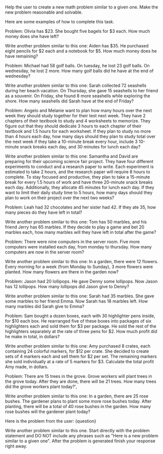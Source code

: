 Help the user to create a new math problem similar to a given one. Make the new problem reasonable and solvable.

Here are some examples of how to complete this task.



Problem:
Olivia has $23. She bought five bagels for $3 each. How much money does she have left?


Write another problem similar to this one:
Aiden has $35. He purchased eight pencils for $2 each and a notebook for $5. How much money does he have remaining?






Problem:
Michael had 58 golf balls. On tuesday, he lost 23 golf balls. On wednesday, he lost 2 more. How many golf balls did he have at the end of wednesday?


Write another problem similar to this one:
Sarah collected 72 seashells during her beach vacation. On Thursday, she gave 15 seashells to her friend as a souvenir. On Friday, she found 8 more seashells while exploring the shore. How many seashells did Sarah have at the end of Friday?






Problem:
Angelo and Melanie want to plan how many hours over the next week they should study together for their test next week. They have 2 chapters of their textbook to study and 4 worksheets to memorize. They figure out that they should dedicate 3 hours to each chapter of their textbook and 1.5 hours for each worksheet. If they plan to study no more than 4 hours each day, how many days should they plan to study total over the next week if they take a 10-minute break every hour, include 3 10-minute snack breaks each day, and 30 minutes for lunch each day?


Write another problem similar to this one:
Samantha and David are preparing for their upcoming science fair project. They have four different experiments to conduct and a research paper to write. Each experiment is estimated to take 2 hours, and the research paper will require 8 hours to complete. To stay focused and productive, they plan to take a 15-minute break for every 1.5 hours of work and have three 20-minute snack breaks each day. Additionally, they allocate 45 minutes for lunch each day. If they want to limit their daily study time to 5 hours, how many days should they plan to work on their project over the next two weeks?


Problem:
Leah had 32 chocolates and her sister had 42. If they ate 35, how many pieces do they have left in total?


Write another problem similar to this one:
Tom has 50 marbles, and his friend Jerry has 65 marbles. If they decide to play a game and bet 20 marbles each, how many marbles will they have left in total after the game?






Problem:
There were nine computers in the server room. Five more computers were installed each day, from monday to thursday. How many computers are now in the server room?


Write another problem similar to this one:
In a garden, there were 12 flowers. Every morning for a week (from Monday to Sunday), 3 more flowers were planted. How many flowers are there in the garden now?






Problem:
Jason had 20 lollipops. He gave Denny some lollipops. Now Jason has 12 lollipops. How many lollipops did Jason give to Denny?


Write another problem similar to this one:
Sarah had 35 marbles. She gave some marbles to her friend Emma. Now Sarah has 18 marbles left. How many marbles did Sarah give to Emma?






Problem:
Sam bought a dozen boxes, each with 30 highlighter pens inside, for $10 each box. He rearranged five of these boxes into packages of six highlighters each and sold them for $3 per package. He sold the rest of the highlighters separately at the rate of three pens for $2. How much profit did he make in total, in dollars?



Write another problem similar to this one:
Amy purchased 8 crates, each containing 24 colorful markers, for $12 per crate. She decided to create sets of 4 markers each and sell them for $2 per set. The remaining markers she sold individually at a rate of 5 markers for $3. Calculate the total profit Amy made, in dollars.


Problem:
There are 15 trees in the grove. Grove workers will plant trees in the grove today. After they are done, there will be 21 trees. How many trees did the grove workers plant today?',




Write another problem similar to this one:
In a garden, there are 25 rose bushes. The gardener plans to plant some more rose bushes today. After planting, there will be a total of 40 rose bushes in the garden. How many rose bushes will the gardener plant today?






Here is the problem from the user:
{question}

Write another problem similar to this one. Start directly with the problem statement and DO NOT include any phrases such as "Here is a new problem similar to a given one". After the problem is generated finish your response right away.
